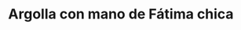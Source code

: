 ---
title: Argolla con mano de Fátima chica
date: 
draft: false

# descripcion
description : Argo colgante de plata

materials: Plata 925

color: Plateado

dimensions: 3cm (largo) - dije 1cm

code: 01-01-0307

type: "Aros"

categories: []

# Images
# first image will be shown in the product page
images:
  # - image: "images/path_to_image"
  # La ubicacion de las imagenes es imagenes/Aros/Aros.Colgantes/01-01-0307-argolla-con-mano-de-fatima-chica
  - image: "./images/aros/colgantes/01-01-0307-argolla-con-mano-de-fatima-chica_a.JPG"
  - image: "./images/aros/colgantes/01-01-0307-argolla-con-mano-de-fatima-chica_b.JPG"
---